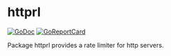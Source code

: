 # httprl

[![GoDoc](https://godoc.org/github.com/go-web/httprl?status.svg)](http://godoc.org/github.com/go-web/httprl)
[![GoReportCard](https://goreportcard.com/badge/github.com/go-web/httprl)](https://goreportcard.com/report/github.com/go-web/httprl)

Package httprl provides a rate limiter for http servers.

